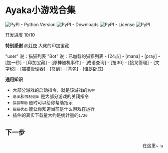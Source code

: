# Ayaka小游戏合集

![PyPI - Python Version](https://img.shields.io/pypi/pyversions/ayaka_games)
![PyPI - Downloads](https://img.shields.io/pypi/dm/ayaka_games)
![PyPI - License](https://img.shields.io/pypi/l/ayaka_games)
![PyPI](https://img.shields.io/pypi/v/ayaka_games)

开发进度 10/10

**特别感谢**  [@灯夜](https://github.com/lunexnocty/Meiri) 大佬的印加宝藏

<div class="demo">
"user" 说：猫猫列表
"Bot" 说：已加载的猫猫列表
- [24点]
- [mana]
- [pray]
- [加一秒]
- [印加宝藏]
- [原神随机事件]
- [成语查询]
- [抢30]
- [接龙管理]
- [文字税]
- [猫猫管理器]
- [签到]
- [背包]
- [谁是卧底]
</div>

**通用知识**

- 大部分游戏的启动指令，就是该游戏的`名字`
- `退出`和`强制退出` 是大部分游戏的关闭指令
- `猫猫帮助` 随时可以给你帮助指示
- `猫猫状态` 能让你知道当前是什么游戏在运行
- 插件的真实下载量大约是统计量的`1/20`

## 下一步

<div align="right">
    在这里~ ↘
</div>
